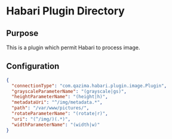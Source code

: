 # Habari Plugin Directory
## Purpose
This is a plugin which permit Habari to process image.

## Configuration
```json
{
  "connectionType": "com.qazima.habari.plugin.image.Plugin",
  "grayscaleParameterName": "(grayscale|gs)",
  "heightParameterName": "(height|h)",
  "metadataUri": "^/img/metadata.*",
  "path": "/var/www/pictures/",
  "rotateParameterName": "(rotate|r)",
  "uri": "(^/img/)(.*)",
  "widthParameterName": "(width|w)"
}
```

